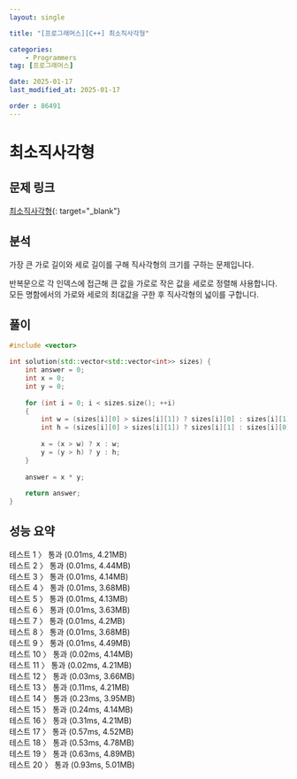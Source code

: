 ```yaml
---
layout: single

title: "[프로그래머스][C++] 최소직사각형"

categories:
    - Programmers
tag: [프로그래머스]

date: 2025-01-17
last_modified_at: 2025-01-17

order : 86491
---
```


# 최소직사각형

## 문제 링크

[최소직사각형](https://school.programmers.co.kr/learn/courses/30/lessons/86491){: target="_blank"}

## 분석

가장 큰 가로 길이와 세로 길이를 구해 직사각형의 크기를 구하는 문제입니다.

반복문으로 각 인덱스에 접근해 큰 값을 가로로 작은 값을 세로로 정렬해 사용합니다.  
모든 명함에서의 가로와 세로의 최대값을 구한 후 직사각형의 넓이를 구합니다.

## 풀이

```cpp
#include <vector>

int solution(std::vector<std::vector<int>> sizes) {
    int answer = 0;
    int x = 0;
    int y = 0;
    
    for (int i = 0; i < sizes.size(); ++i)
    {
        int w = (sizes[i][0] > sizes[i][1]) ? sizes[i][0] : sizes[i][1];
        int h = (sizes[i][0] > sizes[i][1]) ? sizes[i][1] : sizes[i][0];
        
        x = (x > w) ? x : w;
        y = (y > h) ? y : h;
    }
    
    answer = x * y;
    
    return answer;
}
```

## 성능 요약

테스트 1 〉 통과 (0.01ms, 4.21MB)  
테스트 2 〉 통과 (0.01ms, 4.44MB)  
테스트 3 〉 통과 (0.01ms, 4.14MB)  
테스트 4 〉 통과 (0.01ms, 3.68MB)  
테스트 5 〉 통과 (0.01ms, 4.13MB)  
테스트 6 〉 통과 (0.01ms, 3.63MB)  
테스트 7 〉 통과 (0.01ms, 4.2MB)  
테스트 8 〉 통과 (0.01ms, 3.68MB)  
테스트 9 〉 통과 (0.01ms, 4.49MB)  
테스트 10 〉 통과 (0.02ms, 4.14MB)  
테스트 11 〉 통과 (0.02ms, 4.21MB)  
테스트 12 〉 통과 (0.03ms, 3.66MB)  
테스트 13 〉 통과 (0.11ms, 4.21MB)  
테스트 14 〉 통과 (0.23ms, 3.95MB)  
테스트 15 〉 통과 (0.24ms, 4.14MB)  
테스트 16 〉 통과 (0.31ms, 4.21MB)  
테스트 17 〉 통과 (0.57ms, 4.52MB)  
테스트 18 〉 통과 (0.53ms, 4.78MB)  
테스트 19 〉 통과 (0.63ms, 4.89MB)  
테스트 20 〉 통과 (0.93ms, 5.01MB)  